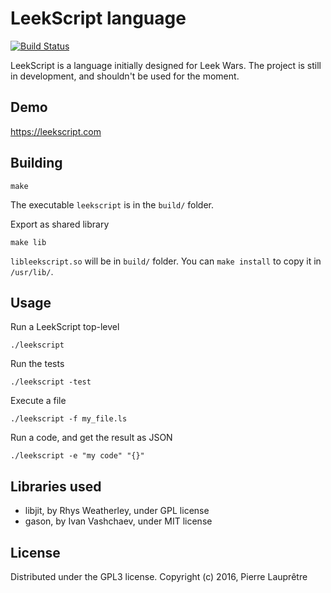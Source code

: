 LeekScript language
===================

[![Build Status](https://travis-ci.org/leek-wars/leekscript.svg?branch=master)](https://travis-ci.org/leek-wars/leekscript)

LeekScript is a language initially designed for Leek Wars.
The project is still in development, and shouldn't be used for the moment.


Demo
----

https://leekscript.com

Building
--------

```
make
```
The executable `leekscript` is in the `build/` folder.

Export as shared library
```
make lib
```
`libleekscript.so` will be in `build/` folder. You can `make install` to copy it in `/usr/lib/`.

Usage
-----

Run a LeekScript top-level
```
./leekscript
```

Run the tests
```
./leekscript -test
```

Execute a file
```
./leekscript -f my_file.ls
```

Run a code, and get the result as JSON
```
./leekscript -e "my code" "{}"
```


Libraries used
--------------
* libjit, by Rhys Weatherley, under GPL license
* gason, by Ivan Vashchaev, under MIT license

License
-------

Distributed under the GPL3 license. Copyright (c) 2016, Pierre Lauprêtre

